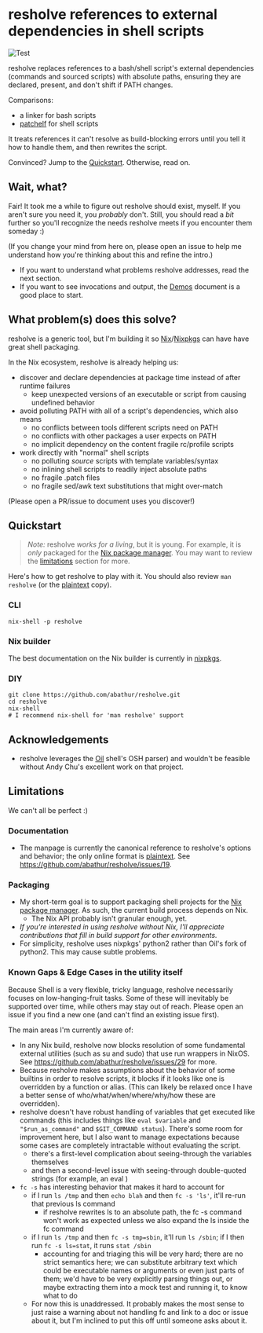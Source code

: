 # resholve references to external dependencies in shell scripts

![Test](https://github.com/abathur/resholve/workflows/Test/badge.svg)

resholve replaces references to a bash/shell script's external 
dependencies (commands and sourced scripts) with absolute paths, ensuring
they are declared, present, and don't shift if PATH changes.

Comparisons:
- a linker for bash scripts
- [patchelf](https://github.com/NixOS/patchelf) for shell scripts

It treats references it can't resolve as build-blocking errors
until you tell it how to handle them, and then rewrites the script.

Convinced? Jump to the [Quickstart](#quickstart). Otherwise, read on.

## Wait, what?

Fair! It took me a while to figure out resholve should exist, myself. 
If you aren't sure you need it, you *probably* don't. Still, you should
read a *bit* further so you'll recognize the needs resholve meets if you
encounter them someday :)

(If you change your mind from here on, please open an issue to help me 
understand how you're thinking about this and refine the intro.)

- If you want to understand what problems resholve addresses, read the next section.
- If you want to see invocations and output, the [Demos](demos.md) document is a good place to start.

## What problem(s) does this solve?

resholve is a generic tool, but I'm building it so [Nix](https://nixos.org/nix/)/[Nixpkgs](https://github.com/NixOS/nixpkgs) can have have great shell packaging.

In the Nix ecosystem, resholve is already helping us:
- discover and declare dependencies at package time instead of after runtime failures
    - keep unexpected versions of an executable or script from causing undefined behavior
- avoid polluting PATH with all of a script's dependencies, which also means
    - no conflicts between tools different scripts need on PATH
    - no conflicts with other packages a user expects on PATH
    - no implicit dependency on the content fragile rc/profile scripts
- work directly with "normal" shell scripts
    - no polluting *source* scripts with template variables/syntax
    - no inlining shell scripts to readily inject absolute paths
    - no fragile .patch files
    - no fragile sed/awk text substitutions that might over-match

(Please open a PR/issue to document uses you discover!)

## Quickstart
> *Note:* resholve *works for a living*, but it is young. For example, it is *only* packaged for the [Nix package manager](https://nixos.org/nix/). You may want to review the [limitations](#limitations) section for more.

Here's how to get resholve to play with it. You should also review `man resholve` (or the [plaintext](resholve.1.txt) copy).

### CLI

```shell
nix-shell -p resholve
```

### Nix builder
The best documentation on the Nix builder is currently in [nixpkgs](https://github.com/nixos/nixpkgs/blob/master/pkgs/development/misc/resholve/README.md).

### DIY

```shell
git clone https://github.com/abathur/resholve.git
cd resholve
nix-shell
# I recommend nix-shell for 'man resholve' support
```

## Acknowledgements
- resholve leverages the [Oil](https://github.com/oilshell/oil) shell's OSH parser) and wouldn't be feasible without Andy Chu's excellent work on that project.

## Limitations
We can't all be perfect :)

### Documentation
- The manpage is currently the canonical reference to resholve's options and behavior; the only online format is [plaintext](resholve.1.txt). See https://github.com/abathur/resholve/issues/19.

### Packaging
- My short-term goal is to support packaging shell projects for the [Nix package manager](https://nixos.org/nix/). As such, the current build process depends on Nix. 
    - The Nix API probably isn't granular enough, yet.
- *If you're interested in using resholve without Nix, I'll appreciate contributions that fill in build support for other environments.*
- For simplicity, resholve uses nixpkgs' python2 rather than Oil's fork of python2. This may cause subtle problems.

### Known Gaps & Edge Cases in the utility itself

Because Shell is a very flexible, tricky language, resholve necessarily focuses on low-hanging-fruit tasks. Some of these will inevitably be supported over time, while others may stay out of reach. Please open an issue if you find a new one (and can't find an existing issue first).

The main areas I'm currently aware of:

- In any Nix build, resholve now blocks resolution of some fundamental external utilities (such as su and sudo) that use run wrappers in NixOS. See https://github.com/abathur/resholve/issues/29 for more.
- Because resholve makes assumptions about the behavior of some builtins in order to resolve scripts, it blocks if it looks like one is overridden by a function or alias. (This can likely be relaxed once I have a better sense of who/what/when/where/why/how these are overridden).
- resholve doesn't have robust handling of variables that get executed like commands (this includes things like `eval $variable` and `"$run_as_command"` and `$GIT_COMMAND status`). There's some room for improvement here, but I also want to manage expectations because some cases are completely intractable without evaluating the script.
    - there's a first-level complication about seeing-through the variables themselves
    - and then a second-level issue with seeing-through double-quoted strings (for example, an eval )
- `fc -s` has interesting behavior that makes it hard to account for
    - if I run `ls /tmp` and then `echo blah` and then `fc -s 'ls'`, it'll re-run that previous ls command
        - if resholve rewrites ls to an absolute path, the fc -s command won't work as expected unless we also expand the ls inside the fc command
    - if I run `ls /tmp` and then `fc -s tmp=sbin`, it'll run `ls /sbin`; if I then run `fc -s ls=stat`, it runs `stat /sbin`
        - accounting for and triaging this will be very hard; there are no strict semantics here; we can substitute arbitrary text which could be executable names or arguments or even just parts of them; we'd have to be very explicitly parsing things out, or maybe extracting them into a mock test and running it, to know what to do
    - For now this is unaddressed. It probably makes the most sense to just raise a warning about not handling fc and link to a doc or issue about it, but I'm inclined to put this off until someone asks about it.
